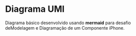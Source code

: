 # Diagrama UMl
Diagrama básico desenvolvido usando **mermaid** para desafio deModelagem e Diagramação de um Componente iPhone.
